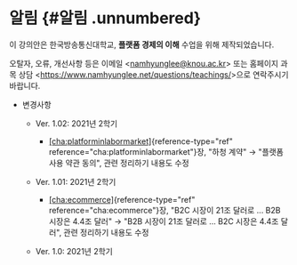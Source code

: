 # 알림 {#알림 .unnumbered}

이 강의안은 한국방송통신대학교, **플랫폼 경제의 이해** 수업을 위해
제작되었습니다.

오탈자, 오류, 개선사항 등은 이메일 $<$<namhyunglee@knou.ac.kr>$>$ 또는
홈페이지 과목 상담
$<$<https://www.namhyunglee.net/questions/teachings/>$>$으로 연락주시기
바랍니다.

-   변경사항

    -   Ver. 1.02: 2021년 2학기

        -   [\[cha:platforminlabormarket\]](#cha:platforminlabormarket){reference-type="ref"
            reference="cha:platforminlabormarket"}장, "하청 계약\"
            $\rightarrow$ "플랫폼 사용 약관 동의\", 관련 정리하기 내용도
            수정

    -   Ver. 1.01: 2021년 2학기

        -   [\[cha:ecommerce\]](#cha:ecommerce){reference-type="ref"
            reference="cha:ecommerce"}장, "B2C 시장이 21조 달러로 \...
            B2B 시장은 4.4조 달러\" $\rightarrow$ "B2B 시장이 21조
            달러로 \... B2C 시장은 4.4조 달러\", 관련 정리하기 내용도
            수정

    -   Ver. 1.0: 2021년 2학기

